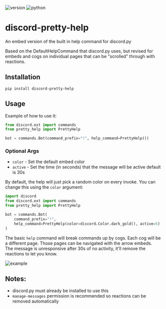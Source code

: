 ![version](https://img.shields.io/pypi/v/discord-pretty-help) ![python](https://img.shields.io/badge/python-3.6+-blue)

# discord-pretty-help

An embed version of the built in help command for discord.py

Based on the DefaultHelpCommand that discord.py uses, but revised for embeds and cogs on individual pages that can be "scrolled" through with reactions.

## Installation

`pip install discord-pretty-help`

## Usage

Example of how to use it:

```python
from discord.ext import commands
from pretty_help import PrettyHelp

bot = commands.Bot(command_prefix="!", help_command=PrettyHelp())
```

### Optional Args

- `color` - Set the default embed color
- `active` - Set the time (in seconds) that the message will be active default is 30s

By default, the help will just pick a random color on every invoke. You can change this using the `color` argument:

```python
import discord
from discord.ext import commands
from pretty_help import PrettyHelp

bot = commands.Bot(
    command_prefix="!",
    help_command=PrettyHelp(color=discord.Color.dark_gold(), active=5), #message will be active for 5s
)
```

The basic `help` command will break commands up by cogs. Each cog will be a different page. Those pages can be navigated with
the arrow embeds. The message is unresponsive after 30s of no activity, it'll remove the reactions to let you know.

![example](https://raw.githubusercontent.com/stroupbslayen/discord-pretty-help/master/images/example.gif)

## Notes:

- discord.py must already be installed to use this
- `manage-messages` permission is recommended so reactions can be removed automatically

